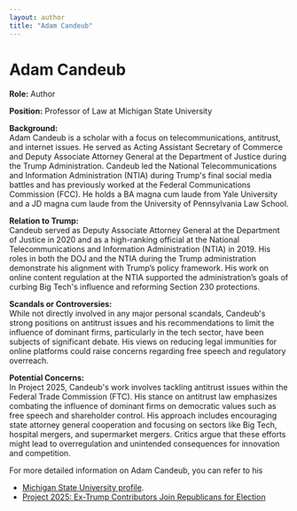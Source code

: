 ```yaml
---
layout: author
title: "Adam Candeub"
---
```


# Adam Candeub

**Role:** Author

**Position:** Professor of Law at Michigan State University

**Background:**  
Adam Candeub is a scholar with a focus on telecommunications, antitrust, and internet issues. He served as Acting Assistant Secretary of Commerce and Deputy Associate Attorney General at the Department of Justice during the Trump Administration. Candeub led the National Telecommunications and Information Administration (NTIA) during Trump's final social media battles and has previously worked at the Federal Communications Commission (FCC). He holds a BA magna cum laude from Yale University and a JD magna cum laude from the University of Pennsylvania Law School.

**Relation to Trump:**  
Candeub served as Deputy Associate Attorney General at the Department of Justice in 2020 and as a high-ranking official at the National Telecommunications and Information Administration (NTIA) in 2019. His roles in both the DOJ and the NTIA during the Trump administration demonstrate his alignment with Trump’s policy framework. His work on online content regulation at the NTIA supported the administration’s goals of curbing Big Tech's influence and reforming Section 230 protections.

**Scandals or Controversies:**  
While not directly involved in any major personal scandals, Candeub's strong positions on antitrust issues and his recommendations to limit the influence of dominant firms, particularly in the tech sector, have been subjects of significant debate. His views on reducing legal immunities for online platforms could raise concerns regarding free speech and regulatory overreach.

**Potential Concerns:**  
In Project 2025, Candeub's work involves tackling antitrust issues within the Federal Trade Commission (FTC). His stance on antitrust law emphasizes combating the influence of dominant firms on democratic values such as free speech and shareholder control. His approach includes encouraging state attorney general cooperation and focusing on sectors like Big Tech, hospital mergers, and supermarket mergers. Critics argue that these efforts might lead to overregulation and unintended consequences for innovation and competition.

For more detailed information on Adam Candeub, you can refer to his 
- [Michigan State University profile](https://www.law.msu.edu/faculty_staff/profile.php?prof=40).
- [Project 2025: Ex-Trump Contributors Join Republicans for Election](https://www.newsweek.com/project-2025-ex-trump-contributors-republicans-election-1922933)
